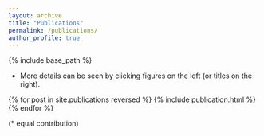 ```yaml
---
layout: archive
title: "Publications"
permalink: /publications/
author_profile: true
---
```


{% include base_path %}

* More details can be seen by clicking figures on the left (or titles on the right).

{% for post in site.publications reversed %}
  {% include publication.html %}
{% endfor %}

(\* equal contribution)&emsp;